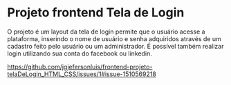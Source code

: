 <h1>Projeto frontend Tela de Login</h1>
O projeto é um layout da tela de login permite que o usuário acesse a plataforma, inserindo o nome de usuário e senha adquiridos através de um cadastro feito pelo usuário ou um administrador.
É possível também realizar login utilizando sua conta do facebook ou linkedin.

https://github.com/jgjefersonluis/frontend-projeto-telaDeLogin_HTML_CSS/issues/1#issue-1510569218
